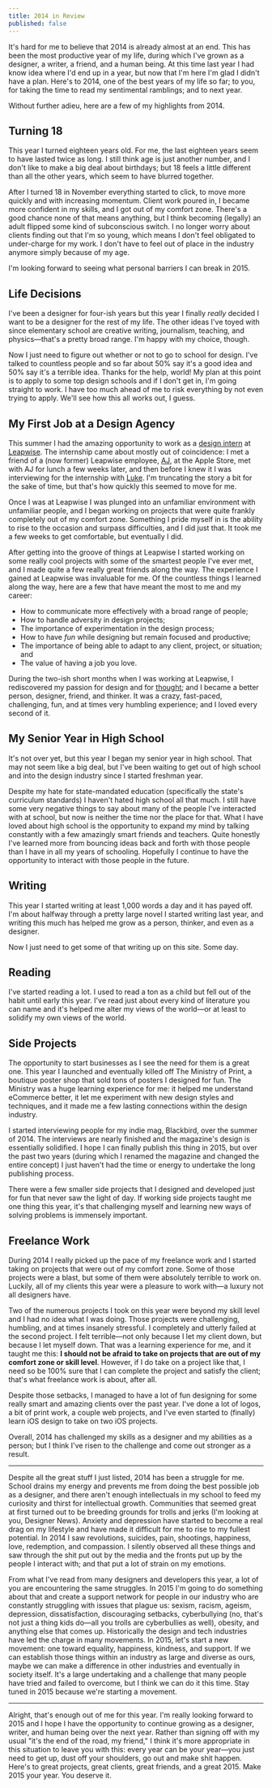 ```yaml
---
title: 2014 in Review
published: false
---
```

It's hard for me to believe that 2014 is already almost at an end. This has been the most productive year of my life, during which I've grown as a designer, a writer, a friend, and a human being. At this time last year I had know idea where I'd end up in a year, but now that I'm here I'm glad I didn't have a plan. Here's to 2014, one of the best years of my life so far; to you, for taking the time to read my sentimental ramblings; and to next year.

Without further adieu, here are a few of my highlights from 2014.

## Turning 18
This year I turned eighteen years old. For me, the last eighteen years seem to have lasted twice as long. I still think age is just another number, and I don't like to make a big deal about birthdays; but 18 feels a little different than all the other years, which seem to have blurred together.

After I turned 18 in November everything started to click, to move more quickly and with increasing momentum. Client work poured in, I became more confident in my skills, and I got out of my comfort zone. There's a good chance none of that means anything, but I think becoming (legally) an adult flipped some kind of subconscious switch. I no longer worry about clients finding out that I'm so young, which means I don't feel obligated to under-charge for my work. I don't have to feel out of place in the industry anymore simply because of my age.

I'm looking forward to seeing what personal barriers I can break in 2015.

## Life Decisions
I've been a designer for four-ish years but this year I finally *really* decided I want to be a designer for the rest of my life. The other ideas I've toyed with since elementary school are creative writing, journalism, teaching, and physics—that's a pretty broad range. I'm happy with my choice, though.

Now I just need to figure out whether or not to go to school for design. I've talked to countless people and so far about 50% say it's a good idea and 50% say it's a terrible idea. Thanks for the help, world! My plan at this point is to apply to some top design schools and if I don't get in, I'm going straight to work. I have too much ahead of me to risk everything by not even trying to apply. We'll see how this all works out, I guess.

## My First Job at a Design Agency
This summer I had the amazing opportunity to work as a [design intern](http://www.leapwisemedia.com/employee-spotlight-devin-halladay/) at [Leapwise](http://leapwisemedia.com). The internship came about mostly out of coincidence: I met a friend of a (now former) Leapwise employee, [AJ](https://twitter.com/aj_mihalic), at the Apple Store, met with AJ for lunch a few weeks later, and then before I knew it I was interviewing for the internship with [Luke](https://twitter.com/lukeeandrews). I'm truncating the story a bit for the sake of time, but that's how quickly this seemed to move for me.

Once I was at Leapwise I was plunged into an unfamiliar environment with unfamiliar people, and I began working on projects that were quite frankly completely out of my comfort zone. Something I pride myself in is the ability to rise to the occasion and surpass difficulties, and I did just that. It took me a few weeks to get comfortable, but eventually I did.

After getting into the groove of things at Leapwise I started working on some really cool projects with some of the smartest people I've ever met, and I made quite a few really great friends along the way. The experience I gained at Leapwise was invaluable for me. Of the countless things I learned along the way, here are a few that have meant the most to me and my career:

- How to communicate more effectively with a broad range of people;
- How to handle adversity in design projects;
- The importance of experimentation in the design process;
- How to have *fun* while designing but remain focused and productive;
- The importance of being able to adapt to any client, project, or situation; and
- The value of having a job you love.

During the two-ish short months when I was working at Leapwise, I rediscovered my passion for design and for [thought](http://devinhalladay.com/journal/a-manifesto-for-quality-thought/); and I became a better person, designer, friend, and thinker. It was a crazy, fast-paced, challenging, fun, and at times very humbling experience; and I loved every second of it.

## My Senior Year in High School
It's not over yet, but this year I began my senior year in high school. That may not seem like a big deal, but I've been waiting to get out of high school and into the design industry since I started freshman year.

Despite my hate for state-mandated education (specifically the state's curriculum standards) I haven't hated high school all that much. I still have some very negative things to say about many of the people I've interacted with at school, but now is neither the time nor the place for that. What I have loved about high school is the opportunity to expand my mind by talking constantly with a few amazingly smart friends and teachers. Quite honestly I've learned more from bouncing ideas back and forth with those people than I have in all my years of schooling. Hopefully I continue to have the opportunity to interact with those people in the future.

## Writing
This year I started writing at least 1,000 words a day and it has payed off. I'm about halfway through a pretty large novel I started writing last year, and writing this much has helped me grow as a person, thinker, and even as a designer.

Now I just need to get some of that writing up on this site. Some day.

## Reading
I've started reading a lot. I used to read a ton as a child but fell out of the habit until early this year. I've read just about every kind of literature you can name and it's helped me alter my views of the world—or at least to solidify my own views of the world.

## Side Projects
The opportunity to start businesses as I see the need for them is a great one. This year I launched and eventually killed off The Ministry of Print, a boutique poster shop that sold tons of posters I designed for fun. The Ministry was a huge learning experience for me: it helped me understand eCommerce better, it let me experiment with new design styles and techniques, and it made me a few lasting connections within the design industry.

I started interviewing people for my indie mag, Blackbird, over the summer of 2014. The interviews are nearly finished and the magazine's design is essentially solidified. I hope I can finally publish this thing in 2015, but over the past two years (during which I renamed the magazine and changed the entire concept) I just haven't had the time or energy to undertake the long publishing process.

There were a few smaller side projects that I designed and developed just for fun that never saw the light of day. If working side projects taught me one thing this year, it's that challenging myself and learning new ways of solving problems is immensely important.

## Freelance Work
During 2014 I really picked up the pace of my freelance work and I started taking on projects that were out of my comfort zone. Some of those projects were a blast, but some of them were absolutely terrible to work on. Luckily, all of my clients this year were a pleasure to work with—a luxury not all designers have.

Two of the numerous projects I took on this year were beyond my skill level and I had no idea what I was doing. Those projects were challenging, humbling, and at times insanely stressful. I completely and utterly failed at the second project. I felt terrible—not only because I let my client down, but because I let myself down. That was a learning experience for me, and it taught me this: **I should not be afraid to take on projects that are out of my comfort zone or skill level**. However, if I do take on a project like that, I need so be 100% sure that I can complete the project and satisfy the client; that's what freelance work is about, after all.

Despite those setbacks, I managed to have a lot of fun designing for some really smart and amazing clients over the past year. I've done a lot of logos, a bit of print work, a couple web projects, and I've even started to (finally) learn iOS design to take on two iOS projects.

Overall, 2014 has challenged my skills as a designer and my abilities as a person; but I think I've risen to the challenge and come out stronger as a result.

<hr>

Despite all the great stuff I just listed, 2014 has been a struggle for me. School drains my energy and prevents me from doing the best possible job as a designer, and there aren't enough intellectuals in my school to feed my curiosity and thirst for intellectual growth. Communities that seemed great at first turned out to be breeding grounds for trolls and jerks (I'm looking at you, Designer News). Anxiety and depression have started to become a real drag on my lifestyle and have made it difficult for me to rise to my fullest potential. In 2014 I saw revolutions, suicides, pain, shootings, happiness, love, redemption, and compassion. I silently observed all these things and saw through the shit put out by the media and the fronts put up by the people I interact with; and that put a lot of strain on my emotions.

From what I've read from many designers and developers this year, a lot of you are encountering the same struggles. In 2015 I'm going to do something about that and create a support network for people in our industry who are constantly struggling with issues that plague us: sexism, racism, ageism, depression, dissatisfaction, discouraging setbacks, cyberbullying (no, that's not just a thing kids do—all you trolls are cyberbullies as well), obesity, and anything else that comes up. Historically the design and tech industries have led the charge in many movements. In 2015, let's start a new movement: one toward equality, happiness, kindness, and support. If we can establish those things within an industry as large and diverse as ours, maybe we can make a difference in other industries and eventually in society itself. It's a large undertaking and a challenge that many people have tried and failed to overcome, but I think we can do it this time. Stay tuned in 2015 because we're starting a movement.

<hr>

Alright, that's enough out of me for this year. I'm really looking forward to 2015 and I hope I have the opportunity to continue growing as a designer, writer, and human being over the next year. Rather than signing off with my usual "it's the end of the road, my friend," I think it's more appropriate in this situation to leave you with this: every year can be your year—you just need to get up, dust off your shoulders, go out and make shit happen. Here's to great projects, great clients, great friends, and a great 2015. Make 2015 your year. You deserve it.

